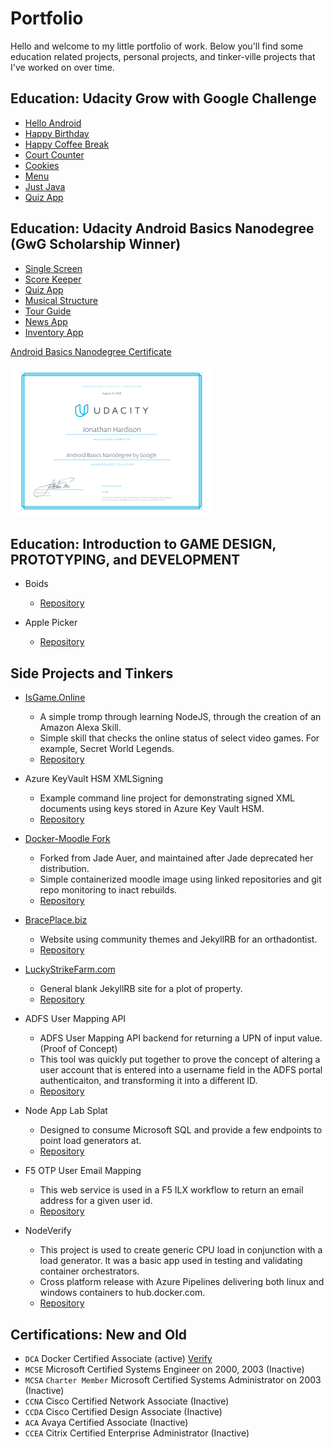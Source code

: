 # Portfolio

Hello and welcome to my little portfolio of work. Below you'll find some education related projects, personal projects, and tinker-ville projects that I've worked on over time.

## Education: Udacity Grow with Google Challenge

* [Hello Android](https://github.com/jmhardison/udacity-andb-helloandroid)
* [Happy Birthday](https://github.com/jmhardison/udacity-andb-happybirthday)
* [Happy Coffee Break](https://github.com/jmhardison/udacity-andb-happycoffeebreak)
* [Court Counter](https://github.com/jmhardison/udacity-andb-courtcounter)
* [Cookies](https://github.com/jmhardison/udacity-andb-cookies)
* [Menu](https://github.com/jmhardison/udacity-andb-menu)
* [Just Java](https://github.com/jmhardison/udacity-andb-justjava)
* [Quiz App](https://github.com/jmhardison/udacity-andb-quizapp)

## Education: Udacity Android Basics Nanodegree (GwG Scholarship Winner)

* [Single Screen](https://github.com/jmhardison/andb_project_singlescreen)
* [Score Keeper](https://github.com/jmhardison/andb_project_scorekeeper)
* [Quiz App](https://github.com/jmhardison/andb_project_quizapp)
* [Musical Structure](https://github.com/jmhardison/andb_project_musicalstructure)
* [Tour Guide](https://github.com/jmhardison/andb_project_tourguide)
* [News App](https://github.com/jmhardison/andb_project_newsapp)
* [Inventory App](https://github.com/jmhardison/andb_project_inventoryapp)

[Android Basics Nanodegree Certificate](https://confirm.udacity.com/49XHYAUZ)

[![certificate](./images/andbcertificate.PNG)](https://confirm.udacity.com/49XHYAUZ)


## Education: Introduction to GAME DESIGN, PROTOTYPING, and DEVELOPMENT

* Boids
  * [Repository](https://github.com/jmhardison/igdpd-boids)

* Apple Picker
  * [Repository](https://github.com/jmhardison/igdpd-applepicker)

## Side Projects and Tinkers

* [IsGame.Online](https://isgame.online)
  
  * A simple tromp through learning NodeJS, through the creation of an Amazon Alexa Skill.
  * Simple skill that checks the online status of select video games. For example, Secret World Legends.
  * [Repository](https://github.com/jmhardison/isgame-online-lambda)

* Azure KeyVault HSM XMLSigning
  * Example command line project for demonstrating signed XML documents using keys stored in Azure Key Vault HSM.
  * [Repository](https://github.com/jmhardison/Example-AzureKeyVaultHSM-XMLSigning)

* [Docker-Moodle Fork](https://hub.docker.com/r/jhardison/moodle/)
  * Forked from Jade Auer, and maintained after Jade deprecated her distribution.
  * Simple containerized moodle image using linked repositories and git repo monitoring to inact rebuilds.
  * [Repository](https://github.com/jmhardison/docker-moodle)

* [BracePlace.biz](https://www.braceplace.biz)
  * Website using community themes and JekyllRB for an orthadontist.
  * [Repository](https://github.com/jmhardison/braceplace-biz)

* [LuckyStrikeFarm.com](https://www.luckystrikefarm.com)
  * General blank JekyllRB site for a plot of property.
  * [Repository](https://github.com/jmhardison/luckystrikefarm-com)

* ADFS User Mapping API
  * ADFS User Mapping API backend for returning a UPN of input value. (Proof of Concept)
  * This tool was quickly put together to prove the concept of altering a user account that is entered into a username field in the ADFS portal authenticaiton, and transforming it into a different ID.
  * [Repository](https://github.com/jmhardison/adfsusermappingapi)

* Node App Lab Splat
  * Designed to consume Microsoft SQL and provide a few endpoints to point load generators at.
  * [Repository](https://github.com/jmhardison/nodeapplabsplat)

* F5 OTP User Email Mapping
  * This web service is used in a F5 ILX workflow to return an email address for a given user id.
  * [Repository](https://github.com/jmhardison/f5otpuseremailmapping)
  
* NodeVerify
  * This project is used to create generic CPU load in conjunction with a load generator. It was a basic app used in testing and validating container orchestrators.
  * Cross platform release with Azure Pipelines delivering both linux and windows containers to hub.docker.com.
  * [Repository](https://github.com/jmhardison/nodeverify)


## Certifications: New and Old

* `DCA` Docker Certified Associate (active) [Verify](https://credentials.docker.com/bo35ms0e)
* `MCSE` Microsoft Certified Systems Engineer on 2000, 2003 (Inactive)
* `MCSA` `Charter Member` Microsoft Certified Systems Administrator on 2003 (Inactive)
* `CCNA` Cisco Certified Network Associate (Inactive)
* `CCDA` Cisco Certified Design Associate (Inactive)
* `ACA` Avaya Certified Associate (Inactive)
* `CCEA` Citrix Certified Enterprise Administrator (Inactive)
